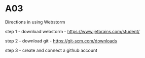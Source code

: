 # A03
Directions in using Webstorm

step 1 - download webstorm - https://www.jetbrains.com/student/ 

step 2 - download git - https://git-scm.com/downloads

step 3 - create and connect a github account 
